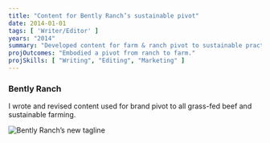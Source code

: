 ```yaml
---
title: "Content for Bently Ranch’s sustainable pivot"
date: 2014-01-01
tags: [ 'Writer/Editor' ]
years: "2014"
summary: "Developed content for farm & ranch pivot to sustainable practices."
projOutcomes: "Embodied a pivot from ranch to farm."
projSkills: [ "Writing", "Editing", "Marketing" ]
---
```


### Bently Ranch

I wrote and revised content used for brand pivot to all grass-fed beef and sustainable farming. 

![Bently Ranch&rsquo;s new tagline](/bently-ranch-sample.webp)